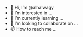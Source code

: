 - 👋 Hi, I’m @alhalwagy
- 👀 I’m interested in ...
- 🌱 I’m currently learning ...
- 💞️ I’m looking to collaborate on ...
- 📫 How to reach me ...

<!---
alhalwagy/alhalwagy is a ✨ special ✨ repository because its `README.md` (this file) appears on your GitHub profile.
You can click the Preview link to take a look at your changes.
--->
